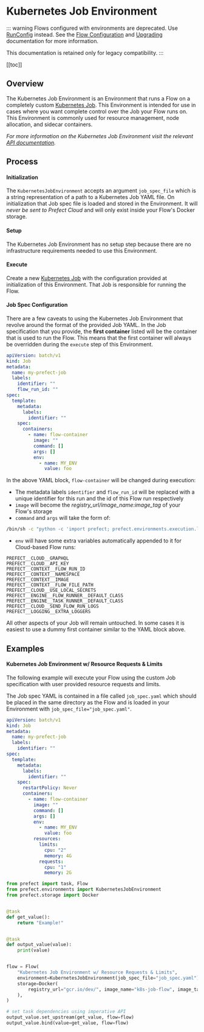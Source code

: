 # Kubernetes Job Environment

::: warning
Flows configured with environments are deprecated. Use [RunConfig](/orchestration/flow_config/run_configs.html) instead. See the [Flow Configuration](/orchestration/flow_config/overview.md) and [Upgrading](/orchestration/flow_config/upgrade.md) documentation for more information.

This documentation is retained only for legacy compatibility.
:::

[[toc]]

## Overview

The Kubernetes Job Environment is an Environment that runs a Flow on a completely custom [Kubernetes Job](https://kubernetes.io/docs/concepts/workloads/controllers/jobs-run-to-completion/). This Environment is intended for use in cases where you want complete control over the Job your Flow runs on. This Environment is commonly used for resource management, node allocation, and sidecar containers.

_For more information on the Kubernetes Job Environment visit the relevant [API documentation](/api/latest/environments/execution.html#kubernetesjobenvironment)._

## Process

#### Initialization

The `KubernetesJobEnvironment` accepts an argument `job_spec_file` which is a string representation of a path to a Kubernetes Job YAML file. On initialization that Job spec file is loaded and stored in the Environment. It will _never be sent to Prefect Cloud_ and will only exist inside your Flow's Docker storage.

#### Setup

The Kubernetes Job Environment has no setup step because there are no infrastructure requirements needed to use this Environment.

#### Execute

Create a new [Kubernetes Job](https://kubernetes.io/docs/concepts/workloads/controllers/jobs-run-to-completion/) with the configuration provided at initialization of this Environment. That Job is responsible for running the Flow.

#### Job Spec Configuration

There are a few caveats to using the Kubernetes Job Environment that revolve around the format of the provided Job YAML. In the Job specification that you provide, the **first container** listed will be the container that is used to run the Flow. This means that the first container will always be overridden during the `execute` step of this Environment.

```yaml
apiVersion: batch/v1
kind: Job
metadata:
  name: my-prefect-job
  labels:
    identifier: ""
    flow_run_id: ""
spec:
  template:
    metadata:
      labels:
        identifier: ""
    spec:
      containers:
        - name: flow-container
          image: ""
          command: []
          args: []
          env:
            - name: MY_ENV
              value: foo
```

In the above YAML block, `flow-container` will be changed during execution:

- The metadata labels `identifier` and `flow_run_id` will be replaced with a unique identifier for this run and the id of this Flow run respectively
- `image` will become the _registry_url/image_name:image_tag_ of your Flow's storage
- `command` and `args` will take the form of:

```bash
/bin/sh -c "python -c 'import prefect; prefect.environments.execution.load_and_run_flow()'",
```

- `env` will have some extra variables automatically appended to it for Cloud-based Flow runs:

```
PREFECT__CLOUD__GRAPHQL
PREFECT__CLOUD__API_KEY
PREFECT__CONTEXT__FLOW_RUN_ID
PREFECT__CONTEXT__NAMESPACE
PREFECT__CONTEXT__IMAGE
PREFECT__CONTEXT__FLOW_FILE_PATH
PREFECT__CLOUD__USE_LOCAL_SECRETS
PREFECT__ENGINE__FLOW_RUNNER__DEFAULT_CLASS
PREFECT__ENGINE__TASK_RUNNER__DEFAULT_CLASS
PREFECT__CLOUD__SEND_FLOW_RUN_LOGS
PREFECT__LOGGING__EXTRA_LOGGERS
```

All other aspects of your Job will remain untouched. In some cases it is easiest to use a dummy first container similar to the YAML block above.

## Examples

#### Kubernetes Job Environment w/ Resource Requests & Limits

The following example will execute your Flow using the custom Job specification with user provided resource requests and limits.

The Job spec YAML is contained in a file called `job_spec.yaml` which should be placed in the same directory as the Flow and is loaded in your Environment with `job_spec_file="job_spec.yaml"`.

```yaml
apiVersion: batch/v1
kind: Job
metadata:
  name: my-prefect-job
  labels:
    identifier: ""
spec:
  template:
    metadata:
      labels:
        identifier: ""
    spec:
      restartPolicy: Never
      containers:
        - name: flow-container
          image: ""
          command: []
          args: []
          env:
            - name: MY_ENV
              value: foo
          resources:
            limits:
              cpu: "2"
              memory: 4G
            requests:
              cpu: "1"
              memory: 2G
```

```python
from prefect import task, Flow
from prefect.environments import KubernetesJobEnvironment
from prefect.storage import Docker


@task
def get_value():
    return "Example!"


@task
def output_value(value):
    print(value)


flow = Flow(
    "Kubernetes Job Environment w/ Resource Requests & Limits",
    environment=KubernetesJobEnvironment(job_spec_file="job_spec.yaml"),
    storage=Docker(
        registry_url="gcr.io/dev/", image_name="k8s-job-flow", image_tag="0.1.0"
    ),
)

# set task dependencies using imperative API
output_value.set_upstream(get_value, flow=flow)
output_value.bind(value=get_value, flow=flow)
```
